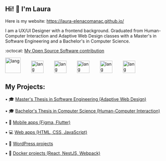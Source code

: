 ## Hi! :wave: I'm Laura

Here is my website: https://laura-elenacomanac.github.io/

I am a UX/UI Designer with a frontend background. Graduated from Human-Computer Interaction and Adaptive Web Design classes with a Master's in Software Engineering and a Bachelor's in Computer Science.

:octocat:  <a href="https://marketplace.uipath.com/listings/image-color-matching" target="_blank" rel="noopener noreferrer"> My Open Source Software contribution </a>


<img
      aling="left"
      alt="lang"
      width="50px"
      style="padding-right:30px"
      src="https://upload.wikimedia.org/wikipedia/commons/c/cf/Angular_full_color_logo.svg"
    />
<img
      aling="left"
      alt="lang"
      width="40px"
      style="padding-right:30px"
      src="https://cdn.jsdelivr.net/gh/devicons/devicon/icons/javascript/javascript-plain.svg"
     />
<img   
      aling="left"
      alt="lang"
      width="40px"
      style="padding-right:30px"
      src="https://cdn.jsdelivr.net/gh/devicons/devicon/icons/bootstrap/bootstrap-original.svg" 
      />
<img
      aling="left"
      alt="lang"
      width="40px"
      style="padding-right:30px"
      src="https://cdn.jsdelivr.net/gh/devicons/devicon/icons/html5/html5-plain.svg"
    />
<img
      aling="left"
      alt="lang"
      width="40px"
      style="padding-right:30px"
      src="https://cdn.jsdelivr.net/gh/devicons/devicon/icons/css3/css3-plain.svg"
     />
<img
      aling="left"
      alt="lang"
      width="40px"
      style="padding-right:30px"
      src="https://cdn.jsdelivr.net/gh/devicons/devicon/icons/vscode/vscode-original.svg"
    />
<br/>

## My Projects:

•	🎓 <a href="https://github.com/Laura-ElenaComanac/Dissertation"> Master's Thesis in Software Engineering (Adaptive Web Design) </a>

•	🎓 <a href="https://github.com/Laura-ElenaComanac/Licenta"> Bachelor's Thesis in Computer Science (Human-Computer Interaction) </a>

•	📱 <a href="https://github.com/Laura-ElenaComanac/Mobile-Apps"> Mobile apps (Figma, Flutter) </a>

•     💻 <a href="https://github.com/Laura-ElenaComanac/Web-Projects"> Web apps (HTML, CSS, JavaScript) </a>

•	🎨 <a href="https://github.com/Laura-ElenaComanac/WordPress"> WordPress projects</a>

•	🐳 <a href="https://github.com/Laura-ElenaComanac/Docker/tree/main"> Docker projects (React, NestJS, Webpack) </a>
